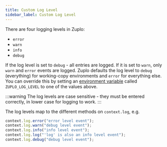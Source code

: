 ```yaml
---
title: Custom Log Level
sidebar_label: Custom Log Level
---
```


There are four logging levels in Zuplo:

- `error`
- `warn`
- `info`
- `debug`

If the log level is set to `debug` - all entries are logged. If it is set to
`warn`, only `warn` and `error` events are logged. Zuplo defaults the log level
to `debug` (everything) for working-copy environments and `error` for everything
else. You can override this by setting an
[environment variable](../articles/environment-variables) called
`ZUPLO_LOG_LEVEL` to one of the values above.

:::warning The log levels are case sensitive - they must be entered correctly,
in lower case for logging to work. :::

The log levels map to the different methods on `context.log`, e.g.

```ts
context.log.error("error level event");
context.log.warn("debug level event");
context.log.info("info level event");
context.log.log("'log' is also an info level event");
context.log.debug("debug level event");
```
